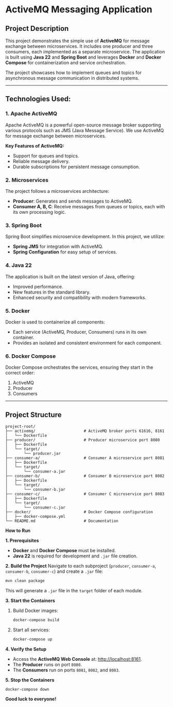 # ActiveMQ Messaging Application

## **Project Description**
This project demonstrates the simple use of **ActiveMQ** for message exchange between microservices. It includes one producer and three consumers, each implemented as a separate microservice. The application is built using **Java 22** and **Spring Boot** and leverages **Docker** and **Docker Compose** for containerization and service orchestration.

The project showcases how to implement queues and topics for asynchronous message communication in distributed systems.

---

## **Technologies Used:**

### **1. Apache ActiveMQ**
Apache ActiveMQ is a powerful open-source message broker supporting various protocols such as JMS (Java Message Service). We use ActiveMQ for message exchange between microservices.

**Key Features of ActiveMQ:**
- Support for queues and topics.
- Reliable message delivery.
- Durable subscriptions for persistent message consumption.

### **2. Microservices**
The project follows a microservices architecture:
- **Producer**: Generates and sends messages to ActiveMQ.
- **Consumer A, B, C**: Receive messages from queues or topics, each with its own processing logic.

### **3. Spring Boot**
Spring Boot simplifies microservice development. In this project, we utilize:
- **Spring JMS** for integration with ActiveMQ.
- **Spring Configuration** for easy setup of services.

### **4. Java 22**
The application is built on the latest version of Java, offering:
- Improved performance.
- New features in the standard library.
- Enhanced security and compatibility with modern frameworks.

### **5. Docker**
Docker is used to containerize all components:
- Each service (ActiveMQ, Producer, Consumers) runs in its own container.
- Provides an isolated and consistent environment for each component.

### **6. Docker Compose**
Docker Compose orchestrates the services, ensuring they start in the correct order:
1. ActiveMQ
2. Producer
3. Consumers

---

## **Project Structure**

```plaintext
project-root/
├── activemq/                     # ActiveMQ broker ports 61616, 8161
│   └── Dockerfile
├── producer/                     # Producer microservice port 8080
│   ├── Dockerfile
│   └── target/
│       └── producer.jar
├── consumer-a/                   # Consumer A microservice port 8081
│   ├── Dockerfile
│   └── target/
│       └── consumer-a.jar
├── consumer-b/                   # Consumer B microservice port 8082
│   ├── Dockerfile
│   └── target/
│       └── consumer-b.jar
├── consumer-c/                   # Consumer C microservice port 8083
│   ├── Dockerfile
│   └── target/
│       └── consumer-c.jar
├── docker/                       # Docker Compose configuration
│   ├── docker-compose.yml
└── README.md                     # Documentation
```


 **How to Run**

 **1. Prerequisites**
- **Docker** and **Docker Compose** must be installed.
- **Java 22** is required for development and `.jar` file creation.

 **2. Build the Project**
Navigate to each subproject (`producer`, `consumer-a`, `consumer-b`, `consumer-c`) and create a `.jar` file:

```bash
mvn clean package
```

This will generate a `.jar` file in the `target` folder of each module.

 **3. Start the Containers**
1. Build Docker images:

   ```bash
   docker-compose build
   ```

2. Start all services:

   ```bash
   docker-compose up
   ```

 **4. Verify the Setup**
- Access the **ActiveMQ Web Console** at: [http://localhost:8161](http://localhost:8161).
- The **Producer** runs on port `8080`.
- The **Consumers** run on ports `8081`, `8082`, and `8083`.

 **5. Stop the Containers**
 
   ```bash
   docker-compose down
   ```

 **Good luck to everyone!**

